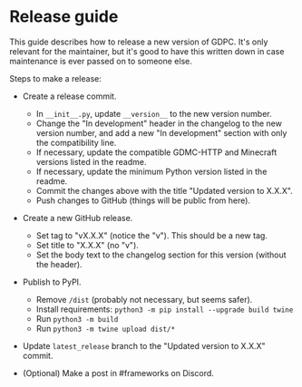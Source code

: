 # Release guide

This guide describes how to release a new version of GDPC. It's only relevant for the maintainer, but it's good to have this written down in case maintenance is ever passed on to someone else.

Steps to make a release:

- Create a release commit.
	- In `__init__.py`, update `__version__` to the new version number.
	- Change the "In development" header in the changelog to the new version number, and add a new "In development" section with only the compatibility line.
	- If necessary, update the compatible GDMC-HTTP and Minecraft versions listed in the readme.
	- If necessary, update the minimum Python version listed in the readme.
	- Commit the changes above with the title "Updated version to X.X.X".
	- Push changes to GitHub (things will be public from here).

- Create a new GitHub release.
	- Set tag to "vX.X.X" (notice the "v"). This should be a new tag.
	- Set title to "X.X.X" (no "v").
	- Set the body text to the changelog section for this version (without the header).

- Publish to PyPI.
	- Remove `/dist` (probably not necessary, but seems safer).
	- Install requirements: `python3 -m pip install --upgrade build twine`
	- Run `python3 -m build`
	- Run `python3 -m twine upload dist/*`

- Update `latest_release` branch to the "Updated version to X.X.X" commit.
- (Optional) Make a post in #frameworks on Discord.
